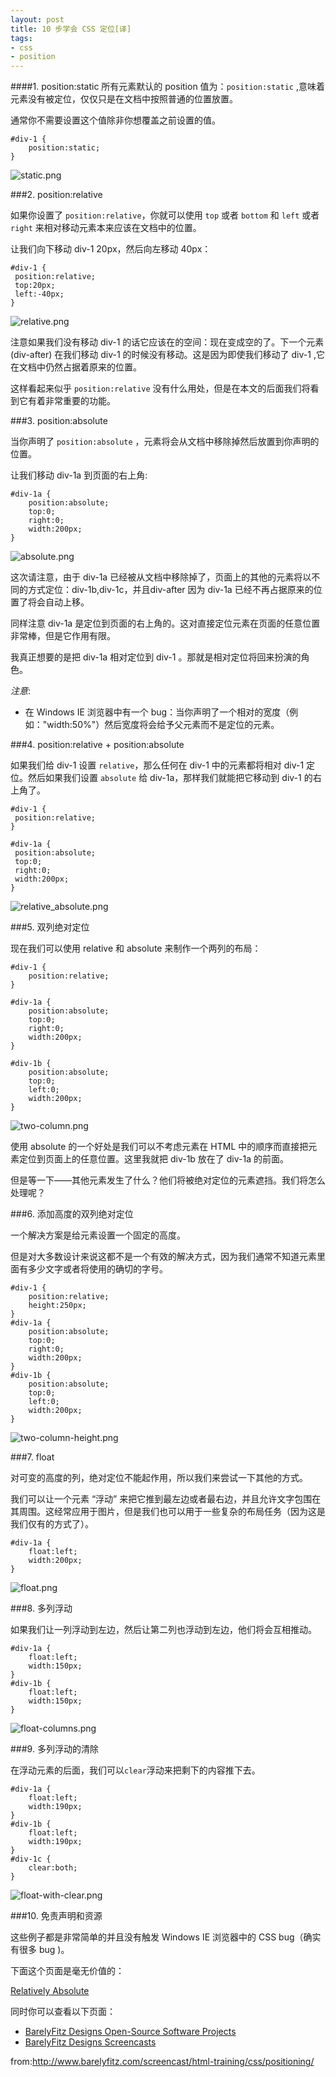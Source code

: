 ```yaml
---
layout: post
title: 10 步学会 CSS 定位[译]
tags:
- css
- position
---
```


####1. position:static
所有元素默认的 position 值为：`position:static` ,意味着元素没有被定位，仅仅只是在文档中按照普通的位置放置。

通常你不需要设置这个值除非你想覆盖之前设置的值。

    #div-1 {
        position:static;
    }

![static.png](/images/post/position/static.png)

###2. position:relative

如果你设置了 `position:relative`，你就可以使用 `top` 或者 `bottom` 和 `left` 或者 `right` 来相对移动元素本来应该在文档中的位置。

让我们向下移动 div-1 20px，然后向左移动 40px：

    #div-1 {
     position:relative;
     top:20px;
     left:-40px;
    }

![relative.png](/images/post/position/relative.png)

注意如果我们没有移动 div-1 的话它应该在的空间：现在变成空的了。下一个元素 (div-after) 在我们移动 div-1 的时候没有移动。这是因为即使我们移动了 div-1 ,它在文档中仍然占据着原来的位置。

这样看起来似乎 `position:relative` 没有什么用处，但是在本文的后面我们将看到它有着非常重要的功能。

###3. position:absolute

当你声明了 `position:absolute` ，元素将会从文档中移除掉然后放置到你声明的位置。

让我们移动 div-1a 到页面的右上角:

    #div-1a {
        position:absolute;
        top:0;
        right:0;
        width:200px;
    }

![absolute.png](/images/post/position/absolute.png)

这次请注意，由于 div-1a 已经被从文档中移除掉了，页面上的其他的元素将以不同的方式定位：div-1b,div-1c，并且div-after 因为 div-1a 已经不再占据原来的位置了将会自动上移。

同样注意 div-1a 是定位到页面的右上角的。这对直接定位元素在页面的任意位置非常棒，但是它作用有限。

我真正想要的是把 div-1a 相对定位到 div-1 。那就是相对定位将回来扮演的角色。

*注意*:

+ 在 Windows IE 浏览器中有一个 bug：当你声明了一个相对的宽度（例如："width:50%"）然后宽度将会给予父元素而不是定位的元素。

###4. position:relative + position:absolute

如果我们给 div-1 设置 `relative`，那么任何在 div-1 中的元素都将相对 div-1 定位。然后如果我们设置 `absolute` 给 div-1a，那样我们就能把它移动到 div-1 的右上角了。

    #div-1 {
     position:relative;
    }

    #div-1a {
     position:absolute;
     top:0;
     right:0;
     width:200px;
    }

![relative_absolute.png](/images/post/position/relative_absolute.png)

###5. 双列绝对定位

现在我们可以使用 relative 和 absolute 来制作一个两列的布局：

    #div-1 {
        position:relative;
    }
    
    #div-1a {
        position:absolute;
        top:0;
        right:0;
        width:200px;
    }
        
    #div-1b {
        position:absolute;
        top:0;
        left:0;
        width:200px;
    }

![two-column.png](/images/post/position/two-column.png)

使用 absolute 的一个好处是我们可以不考虑元素在 HTML 中的顺序而直接把元素定位到页面上的任意位置。这里我就把 div-1b 放在了 div-1a 的前面。

但是等一下——其他元素发生了什么？他们将被绝对定位的元素遮挡。我们将怎么处理呢？

###6. 添加高度的双列绝对定位

一个解决方案是给元素设置一个固定的高度。

但是对大多数设计来说这都不是一个有效的解决方式，因为我们通常不知道元素里面有多少文字或者将使用的确切的字号。

    #div-1 {
        position:relative;
        height:250px;
    }
    #div-1a {
        position:absolute;
        top:0;
        right:0;
        width:200px;
    }
    #div-1b {
        position:absolute;
        top:0;
        left:0;
        width:200px;
    }

![two-column-height.png](/images/post/position/two-column-height.png)

###7. float

对可变的高度的列，绝对定位不能起作用，所以我们来尝试一下其他的方式。

我们可以让一个元素 “浮动” 来把它推到最左边或者最右边，并且允许文字包围在其周围。这经常应用于图片，但是我们也可以用于一些复杂的布局任务（因为这是我们仅有的方式了）。

    #div-1a {
        float:left;
        width:200px;
    }

![float.png](/images/post/position/float.png)

###8. 多列浮动

如果我们让一列浮动到左边，然后让第二列也浮动到左边，他们将会互相推动。

    #div-1a {
        float:left;
        width:150px;
    }
    #div-1b {
        float:left;
        width:150px;
    }

![float-columns.png](/images/post/position/float-columns.png)

###9. 多列浮动的清除

在浮动元素的后面，我们可以`clear`浮动来把剩下的内容推下去。

    #div-1a {
        float:left;
        width:190px;
    }
    #div-1b {
        float:left;
        width:190px;
    }
    #div-1c {
        clear:both;
    }

![float-with-clear.png](/images/post/position/float-with-clear.png)

###10. 免责声明和资源

这些例子都是非常简单的并且没有触发 Windows IE 浏览器中的 CSS bug（确实有很多 bug )。

下面这个页面是毫无价值的：

[Relatively Absolute](http://www.autisticcuckoo.net/archive.php?id=2004/12/07/relatively-absolute)

同时你可以查看以下页面：

+ [BarelyFitz Designs Open-Source Software Projects](http://www.barelyfitz.com/projects/)
+ [BarelyFitz Designs Screencasts](http://www.barelyfitz.com/screencast/)

from:<http://www.barelyfitz.com/screencast/html-training/css/positioning/>
